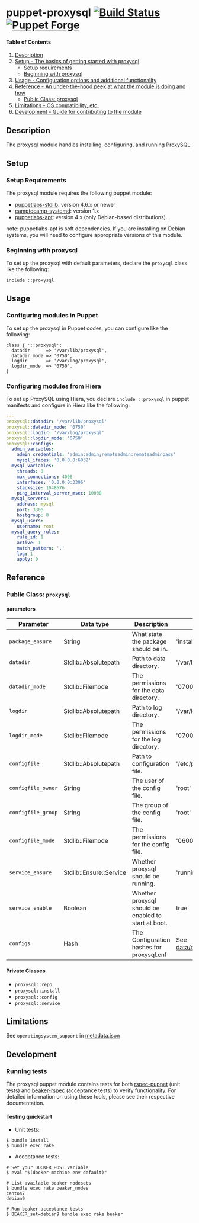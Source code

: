 # puppet-proxysql [![Build Status](https://travis-ci.org/hfm/puppet-proxysql.svg?branch=master)](https://travis-ci.org/hfm/puppet-proxysql) [![Puppet Forge](https://img.shields.io/puppetforge/v/hfm/proxysql.svg?style=flat-square)](https://forge.puppetlabs.com/hfm/proxysql)

#### Table of Contents

1. [Description](#description)
2. [Setup - The basics of getting started with proxysql](#setup)
    * [Setup requirements](#setup-requirements)
    * [Beginning with proxysql](#beginning-with-proxysql)
3. [Usage - Configuration options and additional functionality](#usage)
4. [Reference - An under-the-hood peek at what the module is doing and how](#reference)
    * [Public Class: proxysql](#public-class-proxysql)
5. [Limitations - OS compatibility, etc.](#limitations)
6. [Development - Guide for contributing to the module](#development)

## Description

The proxysql module handles installing, configuring, and running [ProxySQL](http://www.proxysql.com).

## Setup

### Setup Requirements

The proxysql module requires the following puppet module:

- [puppetlabs-stdlib](https://forge.puppet.com/puppetlabs/stdlib): version 4.6.x or newer
- [camptocamp-systemd](https://forge.puppet.com/camptocamp/systemd): version 1.x
- [puppetlabs-apt](https://forge.puppet.com/puppetlabs/apt): version 4.x (only Debian-based distributions).

note: puppetlabs-apt is soft dependencies. If you are installing on Debian systems, you will need to configure appropriate versions of this module.

### Beginning with proxysql

To set up the proxysql with default parameters, declare the `proxysql` class like the following:

```puppet
include ::proxysql
```

## Usage

### Configuring modules in Puppet

To set up the proxysql in Puppet codes, you can configure like the following:

```puppet
class { '::proxysql':
  datadir      => '/var/lib/proxysql',
  datadir_mode => '0750',
  logdir       => '/var/log/proxysql',
  logdir_mode  => '0750'.
}
```

### Configuring modules from Hiera

To set up ProxySQL using Hiera, you declare `include ::proxysql` in puppet manifests and configure in Hiera like the following:

```yaml
---
proxysql::datadir: '/var/lib/proxysql'
proxysql::datadir_mode: '0750'
proxysql::logdir: '/var/log/proxysql'
proxysql::logdir_mode: '0750'
proxysql::configs:
  admin_variables:
    admin_credentials: 'admin:admin;remoteadmin:remateadminpass'
    mysql_ifaces: '0.0.0.0:6032'
  mysql_variables:
    threads: 8
    max_connections: 4096
    interfaces: '0.0.0.0:3306'
    stacksize: 1048576
    ping_interval_server_msec: 10000
  mysql_servers:
    address: mysql
    port: 3306
    hostgroup: 0
  mysql_users:
    username: root
  mysql_query_rules:
    rule_id: 1
    active: 1
    match_pattern: '.'
    log: 1
    apply: 0
```

## Reference

### Public Class: `proxysql`

#### parameters

Parameter | Data type | Description | Default
---|---|---|---
`package_ensure`   | String                  | What state the package should be in.                 | 'installed'
`datadir`          | Stdlib::Absolutepath    | Path to data directory.                              | '/var/lib/proxysql'
`datadir_mode`     | Stdlib::Filemode        | The permissions for the data directory.              | '0700'
`logdir`           | Stdlib::Absolutepath    | Path to log directory.                               | '/var/log/proxysql'
`logdir_mode`      | Stdlib::Filemode        | The permissions for the log directory.               | '0700'
`configfile`       | Stdlib::Absolutepath    | Path to configuration file.                          | '/etc/proxysql.cnf'
`configfile_owner` | String                  | The user of the config file.                         | 'root'
`configfile_group` | String                  | The group of the config file.                        | 'root'
`configfile_mode`  | Stdlib::Filemode        | The permissions for the config file.                 | '0600'
`service_ensure`   | Stdlib::Ensure::Service | Whether proxysql should be running.                  | 'running'
`service_enable`   | Boolean                 | Whether proxysql should be enabled to start at boot. | true
`configs`          | Hash                    | The Configuration hashes for proxysql.cnf            | See [data/common.yaml](./data/common.yaml)

#### Private Classes

- `proxysql::repo`
- `proxysql::install`
- `proxysql::config`
- `proxysql::service`

## Limitations

See `operatingsystem_support` in [metadata.json](./metadata.json)

## Development

### Running tests

The proxysql puppet module contains tests for both [rspec-puppet](http://rspec-puppet.com) (unit tests) and [beaker-rspec](https://github.com/puppetlabs/beaker-rspec) (acceptance tests) to verify functionality. For detailed information on using these tools, please see their respective documentation.

#### Testing quickstart

- Unit tests:

```console
$ bundle install
$ bundle exec rake
```

- Acceptance tests:

```console
# Set your DOCKER_HOST variable
$ eval "$(docker-machine env default)"

# List available beaker nodesets
$ bundle exec rake beaker_nodes
centos7
debian9

# Run beaker acceptance tests
$ BEAKER_set=debian9 bundle exec rake beaker
```

